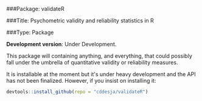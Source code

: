 ###Package: validateR

###Title: Psychometric validity and reliability statistics in R

###Type: Package

**Development version**: Under Development. 

This package will containing anything, and everything, that could possibly fall under the umbrella of quantitative validity or reliability measures.

It is installable at the moment but it's under heavy development and the API has not been finalized. However, if you insist on installing it:

```R
devtools::install_github(repo = "cddesja/validateR")
```